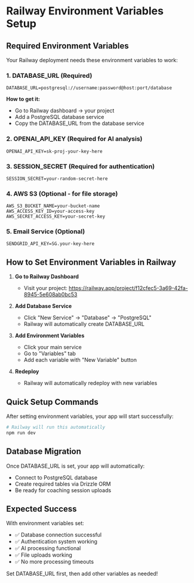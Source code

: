 # Railway Environment Variables Setup

## Required Environment Variables

Your Railway deployment needs these environment variables to work:

### 1. DATABASE_URL (Required)
```
DATABASE_URL=postgresql://username:password@host:port/database
```
**How to get it:**
- Go to Railway dashboard → your project
- Add a PostgreSQL database service
- Copy the DATABASE_URL from the database service

### 2. OPENAI_API_KEY (Required for AI analysis)
```
OPENAI_API_KEY=sk-proj-your-key-here
```

### 3. SESSION_SECRET (Required for authentication)
```
SESSION_SECRET=your-random-secret-here
```

### 4. AWS S3 (Optional - for file storage)
```
AWS_S3_BUCKET_NAME=your-bucket-name
AWS_ACCESS_KEY_ID=your-access-key
AWS_SECRET_ACCESS_KEY=your-secret-key
```

### 5. Email Service (Optional)
```
SENDGRID_API_KEY=SG.your-key-here
```

## How to Set Environment Variables in Railway

1. **Go to Railway Dashboard**
   - Visit your project: https://railway.app/project/f12cfec5-3a69-42fa-8945-5e608ab0bc53

2. **Add Database Service**
   - Click "New Service" → "Database" → "PostgreSQL"
   - Railway will automatically create DATABASE_URL

3. **Add Environment Variables**
   - Click your main service
   - Go to "Variables" tab
   - Add each variable with "New Variable" button

4. **Redeploy**
   - Railway will automatically redeploy with new variables

## Quick Setup Commands

After setting environment variables, your app will start successfully:

```bash
# Railway will run this automatically
npm run dev
```

## Database Migration

Once DATABASE_URL is set, your app will automatically:
- Connect to PostgreSQL database
- Create required tables via Drizzle ORM
- Be ready for coaching session uploads

## Expected Success

With environment variables set:
- ✅ Database connection successful
- ✅ Authentication system working
- ✅ AI processing functional
- ✅ File uploads working
- ✅ No more processing timeouts

Set DATABASE_URL first, then add other variables as needed!